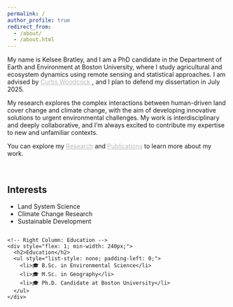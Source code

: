 ```yaml
---
permalink: /
author_profile: true
redirect_from: 
  - /about/
  - /about.html
---
```


  <!-- Updated Intro Text -->
 <p>
  My name is Kelsee Bratley, and I am a PhD candidate in the Department of Earth and Environment at Boston University, where I study agricultural and ecosystem dynamics using remote sensing and statistical approaches. I am advised by 
  <a href="https://scholar.google.com/citations?user=vf8DeC4AAAAJ&hl=en" style="color: #bbb;">
    Curtis Woodcock
  </a>, and I plan to defend my dissertation in July 2025. 

  My research explores the complex interactions between human-driven land cover change and climate change, with the aim of developing innovative solutions to urgent environmental challenges. My work is interdisciplinary and deeply collaborative, and I’m always excited to contribute my expertise to new and unfamiliar contexts. 

  You can explore my 
  <a href="/research" style="color: #bbb;">Research</a> and 
  <a href="/publications" style="color: #bbb;">Publications</a> 
  to learn more about my work.
</p>

  <!-- Two-Column Layout for Interests / Education -->
  <div style="
    display: flex;
    flex-wrap: wrap;
    justify-content: space-between;
    margin-top: 2rem;
  ">
    <!-- Left Column: Interests -->
    <div style="flex: 1; min-width: 240px; margin-right: 2rem;">
      <h2>Interests</h2>
      <ul>
        <li>Land System Science</li>
        <li>Climate Change Research</li>
        <li>Sustainable Development</li>
      </ul>
    </div>

    <!-- Right Column: Education -->
    <div style="flex: 1; min-width: 240px;">
      <h2>Education</h2>
      <ul style="list-style: none; padding-left: 0;">
        <li>🎓 B.Sc. in Environmental Science</li>
        <li>🎓 M.Sc. in Geography</li>
        <li>🎓 Ph.D. Candidate at Boston University</li>
      </ul>
    </div>
  </div>
</div>
<!-- END: Dark Section -->

